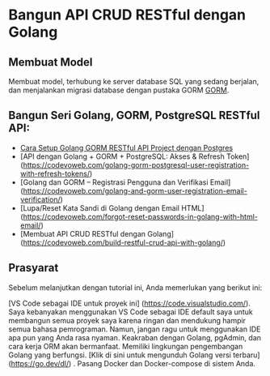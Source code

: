 # Bangun API CRUD RESTful dengan Golang
## Membuat Model
Membuat model, terhubung ke server database SQL yang sedang berjalan, dan menjalankan migrasi database dengan pustaka GORM [GORM](https://gorm.io/).

## Bangun Seri Golang, GORM, PostgreSQL RESTful API:
* [Cara Setup Golang GORM RESTful API Project dengan Postgres](https://codevoweb.com/setup-golang-gorm-restful-api-project-with-postgres/)
* [API dengan Golang + GORM + PostgreSQL: Akses & Refresh Token] (https://codevoweb.com/golang-gorm-postgresql-user-registration-with-refresh-tokens/)
* [Golang dan GORM – Registrasi Pengguna dan Verifikasi Email] (https://codevoweb.com/golang-and-gorm-user-registration-email-verification/)
* [Lupa/Reset Kata Sandi di Golang dengan Email HTML] (https://codevoweb.com/forgot-reset-passwords-in-golang-with-html-email/)
* [Membuat API CRUD RESTful dengan Golang] (https://codevoweb.com/build-restful-crud-api-with-golang/)

## Prasyarat
Sebelum melanjutkan dengan tutorial ini, Anda memerlukan yang berikut ini:

[VS Code sebagai IDE untuk proyek ini] (https://code.visualstudio.com/). Saya kebanyakan menggunakan VS Code sebagai IDE default saya untuk membangun semua proyek saya karena ringan dan mendukung hampir semua bahasa pemrograman.
Namun, jangan ragu untuk menggunakan IDE apa pun yang Anda rasa nyaman.
Keakraban dengan Golang, pgAdmin, dan cara kerja ORM akan bermanfaat.
Memiliki lingkungan pengembangan Golang yang berfungsi. [Klik di sini untuk mengunduh Golang versi terbaru] (https://go.dev/dl/) .
Pasang Docker dan Docker-compose di sistem Anda.